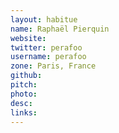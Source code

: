 ```yaml
---
layout: habitue
name: Raphaël Pierquin
website:
twitter: perafoo
username: perafoo
zone: Paris, France
github:
pitch:
photo:
desc:
links:
---
```

